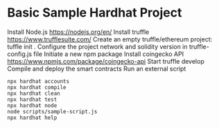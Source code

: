 # Basic Sample Hardhat Project

Install Node.js https://nodejs.org/en/
Install truffle  https://www.trufflesuite.com/
Create an empty truffle/ethereum project: tuffle init . 
Configure the project network and solidity version in truffle-config.js file
Initiate a new npm package
Install coingecko API https://www.npmjs.com/package/coingecko-api
Start truffle develop
Compile and deploy the smart contracts
Run an external script


```shell
npx hardhat accounts
npx hardhat compile
npx hardhat clean
npx hardhat test
npx hardhat node
node scripts/sample-script.js
npx hardhat help
```

